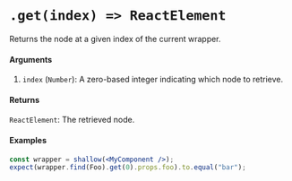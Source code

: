 # `.get(index) => ReactElement`

Returns the node at a given index of the current wrapper.


#### Arguments

1. `index` (`Number`): A zero-based integer indicating which node to retrieve.



#### Returns

`ReactElement`: The retrieved node.



#### Examples

```jsx
const wrapper = shallow(<MyComponent />);
expect(wrapper.find(Foo).get(0).props.foo).to.equal("bar");
```
